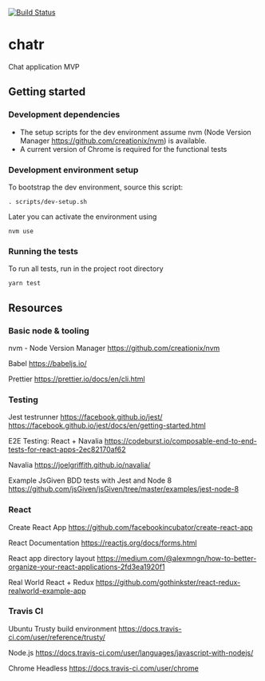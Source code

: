 [![Build Status](https://travis-ci.org/HajoAhoMantila/chatr.svg?branch=master)](https://travis-ci.org/HajoAhoMantila/chatr)

# chatr
Chat application MVP

## Getting started

### Development dependencies

* The setup scripts for the dev environment assume nvm (Node Version Manager https://github.com/creationix/nvm) is available.
* A current version of Chrome is required for the functional tests 
 
### Development environment setup

To bootstrap the dev environment, source this script:

`. scripts/dev-setup.sh`

Later you can activate the environment using

`nvm use`

### Running the tests

To run all tests, run in the project root directory

 `yarn test`


## Resources

### Basic node & tooling

nvm - Node Version Manager
https://github.com/creationix/nvm

Babel
https://babeljs.io/

Prettier
https://prettier.io/docs/en/cli.html

### Testing

Jest testrunner
https://facebook.github.io/jest/
https://facebook.github.io/jest/docs/en/getting-started.html

E2E Testing: React + Navalia 
https://codeburst.io/composable-end-to-end-tests-for-react-apps-2ec82170af62

Navalia
https://joelgriffith.github.io/navalia/

Example JsGiven BDD tests with Jest and Node 8 
https://github.com/jsGiven/jsGiven/tree/master/examples/jest-node-8 

### React

Create React App
https://github.com/facebookincubator/create-react-app

React Documentation
https://reactjs.org/docs/forms.html

React app directory layout
https://medium.com/@alexmngn/how-to-better-organize-your-react-applications-2fd3ea1920f1

Real World React + Redux
https://github.com/gothinkster/react-redux-realworld-example-app

### Travis CI

Ubuntu Trusty build environment
https://docs.travis-ci.com/user/reference/trusty/

Node.js
https://docs.travis-ci.com/user/languages/javascript-with-nodejs/

Chrome Headless
https://docs.travis-ci.com/user/chrome